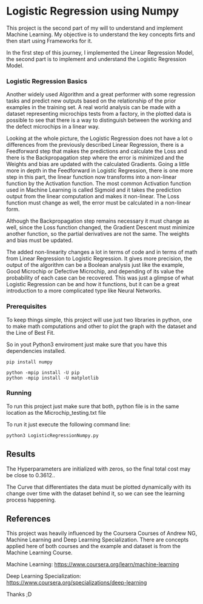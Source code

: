 # Logistic Regression using Numpy

This project is the second part of my will to understand and implement Machine Learning. My objective is to understand the key concepts firts and then start using Frameworks for it.

In the first step of this journey, I implemented the Linear Regression Model, the second part is to implement and understand the Logistic Regression Model.

### Logistic Regression Basics

Another widely used Algorithm and a great performer with some regression tasks and predict new outputs based on the relationship of the prior examples in the training set. A real world analysis can be made with a dataset representing microchips tests from a factory, in the plotted data is possible to see that there is a way to distinguish between the working and the defect microchips in a linear way.

Looking at the whole picture, the Logistic Regression does not have a lot o differences from the previously described Linear Regression, there is a Feedforward step that makes the predictions and calculate the Loss and there is the Backpropagation step where the error is minimized and the Weights and bias are updated with the calculated Gradients. Going a little more in depth in the Feedforward in Logistic Regression, there is one more step in this part, the linear function now transforms into a non-linear function by the Activation function. The most common Activation function used in Machine Learning is called Sigmoid and it takes the prediction output from the linear computation and makes it non-linear. The Loss function must change as well, the error must be calculated in a non-linear form.

Although the Backpropagation step remains necessary it must change as well, since the Loss function changed, the Gradient Descent must minimize another function, so the partial derivatives are not the same. The weights and bias must be updated.

The added non-linearity changes a lot in terms of code and in terms of math from Linear Regression to Logistic Regression. It gives more precision, the output of the algorithm can be a Boolean analysis just like the example, Good Microchip or Defective Microchip, and depending of its value the probability of each case can be recovered. This was just a glimpse of what Logistic Regression can be and how it functions, but it can be a great introduction to a more complicated type like Neural Networks.

### Prerequisites

To keep things simple, this project will use just two libraries in python, one to make math computations and other to plot the graph with the dataset and the Line of Best Fit.

So in yout Python3 enviroment just make sure that you have this dependencies installed.

```
pip install numpy
```
```
python -mpip install -U pip
python -mpip install -U matplotlib
```

### Running

To run this project just make sure that both, python file is in the same location as the Microchip_testing.txt file

To run it just execute the following command line:
```
python3 LogisticRegressionNumpy.py
```

## Results

The Hyperparameters are initialized with zeros, so the final total cost may be close to 0.3612..

The Curve that differentiates the data must be plotted dynamically with its change over time with the dataset behind it, so we can see the learning process happening.


## References

This project was heavily influenced by the Coursera Courses of Andrew NG, Machine Learning and Deep Learning Specialization. There are concepts applied here of both courses and the example and dataset is from the Machine Learning Course.

Machine Learning:
https://www.coursera.org/learn/machine-learning

Deep Learning Specialization:
https://www.coursera.org/specializations/deep-learning

Thanks ;D